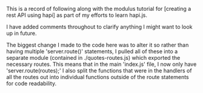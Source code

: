 This is a record of following along with the modulus tutorial for [creating a rest API using hapi] as part of my efforts to learn hapi.js.

I have added comments throughout to clarify anything I might want to look up in future.

The biggest change I made to the code here was to alter it so rather than having multiple 'server.route()' statements, I pulled all of these into a separate module (contained in ./quotes-routes.js) which exported the necessary routes. This means that in the main 'index.js' file, I now only have 'server.route(routes);'
I also split the functions that were in the handlers of all the routes out into individual functions outside of the route statements for code readability. 
